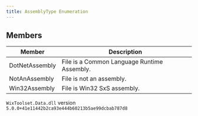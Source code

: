 ```yaml
---
title: AssemblyType Enumeration
---
```


## Members
| Member | Description |
| ------ | ----------- |
| DotNetAssembly | File is a Common Language Runtime Assembly. |
| NotAnAssembly | File is not an assembly. |
| Win32Assembly | File is Win32 SxS assembly. |
`WixToolset.Data.dll` version `5.0.0+41e11442b2ca93e444b60213b5ae99dcbab787d8`
